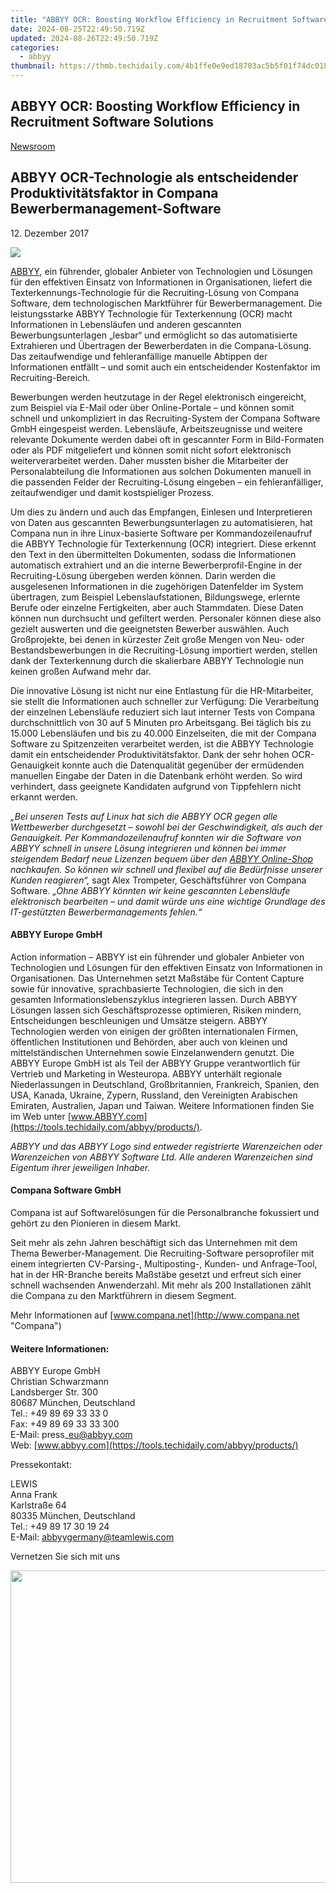 ```yaml
---
title: "ABBYY OCR: Boosting Workflow Efficiency in Recruitment Software Solutions"
date: 2024-08-25T22:49:50.719Z
updated: 2024-08-26T22:49:50.719Z
categories:
  - abbyy
thumbnail: https://thmb.techidaily.com/4b1ffe0e9ed18703ac5b5f01f74dc018a2d14974522694c6300224ce7ee050ff.jpg
---
```


## ABBYY OCR: Boosting Workflow Efficiency in Recruitment Software Solutions

[Newsroom](https://tools.techidaily.com/abbyy/products/)

## ABBYY OCR-Technologie als entscheidender Produktivitätsfaktor in Compana Bewerbermanagement-Software

12\. Dezember 2017

![](https://content.abbyy.com/-/media/project/abbyy/abbyy/branchtemplates/shutterstock_1272462163_1296-x-729.jpg?h=729&iar=0&w=1296)

[ABBYY](https://tools.techidaily.com/abbyy/products/), ein führender, globaler Anbieter von Technologien und Lösungen für den effektiven Einsatz von Informationen in Organisationen, liefert die Texterkennungs-Technologie für die Recruiting-Lösung von Compana Software, dem technologischen Marktführer für Bewerbermanagement. Die leistungsstarke ABBYY Technologie für Texterkennung (OCR) macht Informationen in Lebensläufen und anderen gescannten Bewerbungsunterlagen „lesbar“ und ermöglicht so das automatisierte Extrahieren und Übertragen der Bewerberdaten in die Compana-Lösung. Das zeitaufwendige und fehleranfällige manuelle Abtippen der Informationen entfällt – und somit auch ein entscheidender Kostenfaktor im Recruiting-Bereich.

Bewerbungen werden heutzutage in der Regel elektronisch eingereicht, zum Beispiel via E-Mail oder über Online-Portale – und können somit schnell und unkompliziert in das Recruiting-System der Compana Software GmbH eingespeist werden. Lebensläufe, Arbeitszeugnisse und weitere relevante Dokumente werden dabei oft in gescannter Form in Bild-Formaten oder als PDF mitgeliefert und können somit nicht sofort elektronisch weiterverarbeitet werden. Daher mussten bisher die Mitarbeiter der Personalabteilung die Informationen aus solchen Dokumenten manuell in die passenden Felder der Recruiting-Lösung eingeben – ein fehleranfälliger, zeitaufwendiger und damit kostspieliger Prozess.

Um dies zu ändern und auch das Empfangen, Einlesen und Interpretieren von Daten aus gescannten Bewerbungsunterlagen zu automatisieren, hat Compana nun in ihre Linux-basierte Software per Kommandozeilenaufruf die ABBYY Technologie für Texterkennung (OCR) integriert. Diese erkennt den Text in den übermittelten Dokumenten, sodass die Informationen automatisch extrahiert und an die interne Bewerberprofil-Engine in der Recruiting-Lösung übergeben werden können. Darin werden die ausgelesenen Informationen in die zugehörigen Datenfelder im System übertragen, zum Beispiel Lebenslaufstationen, Bildungswege, erlernte Berufe oder einzelne Fertigkeiten, aber auch Stammdaten. Diese Daten können nun durchsucht und gefiltert werden. Personaler können diese also gezielt auswerten und die geeignetsten Bewerber auswählen. Auch Großprojekte, bei denen in kürzester Zeit große Mengen von Neu- oder Bestandsbewerbungen in die Recruiting-Lösung importiert werden, stellen dank der Texterkennung durch die skalierbare ABBYY Technologie nun keinen großen Aufwand mehr dar.

Die innovative Lösung ist nicht nur eine Entlastung für die HR-Mitarbeiter, sie stellt die Informationen auch schneller zur Verfügung: Die Verarbeitung der einzelnen Lebensläufe reduziert sich laut interner Tests von Compana durchschnittlich von 30 auf 5 Minuten pro Arbeitsgang. Bei täglich bis zu 15.000 Lebensläufen und bis zu 40.000 Einzelseiten, die mit der Compana Software zu Spitzenzeiten verarbeitet werden, ist die ABBYY Technologie damit ein entscheidender Produktivitätsfaktor. Dank der sehr hohen OCR-Genauigkeit konnte auch die Datenqualität gegenüber der ermüdenden manuellen Eingabe der Daten in die Datenbank erhöht werden. So wird verhindert, dass geeignete Kandidaten aufgrund von Tippfehlern nicht erkannt werden.

  
_„Bei unseren Tests auf Linux hat sich die ABBYY OCR gegen alle Wettbewerber durchgesetzt – sowohl bei der Geschwindigkeit, als auch der Genauigkeit. Per Kommandozeilenaufruf konnten wir die Software von ABBYY schnell in unsere Lösung integrieren und können bei immer steigendem Bedarf neue Lizenzen bequem über den_ [_ABBYY Online-Shop_](http://www.ocr4linux.com "ABBYY OCR für Linux") _nachkaufen. So können wir schnell und flexibel auf die Bedürfnisse unserer Kunden reagieren“,_ sagt Alex Trompeter, Geschäftsführer von Compana Software. _„Ohne ABBYY könnten wir keine gescannten Lebensläufe elektronisch bearbeiten – und damit würde uns eine wichtige Grundlage des IT-gestützten Bewerbermanagements fehlen.“_

#### ABBYY Europe GmbH

Action information – ABBYY ist ein führender und globaler Anbieter von Technologien und Lösungen für den effektiven Einsatz von Informationen in Organisationen. Das Unternehmen setzt Maßstäbe für Content Capture sowie für innovative, sprachbasierte Technologien, die sich in den gesamten Informationslebenszyklus integrieren lassen. Durch ABBYY Lösungen lassen sich Geschäftsprozesse optimieren, Risiken mindern, Entscheidungen beschleunigen und Umsätze steigern. ABBYY Technologien werden von einigen der größten internationalen Firmen, öffentlichen Institutionen und Behörden, aber auch von kleinen und mittelständischen Unternehmen sowie Einzelanwendern genutzt. Die ABBYY Europe GmbH ist als Teil der ABBYY Gruppe verantwortlich für Vertrieb und Marketing in Westeuropa. ABBYY unterhält regionale Niederlassungen in Deutschland, Großbritannien, Frankreich, Spanien, den USA, Kanada, Ukraine, Zypern, Russland, den Vereinigten Arabischen Emiraten, Australien, Japan und Taiwan. Weitere Informationen finden Sie im Web unter [www.ABBYY.com](https://tools.techidaily.com/abbyy/products/).

_ABBYY und das ABBYY Logo sind entweder registrierte Warenzeichen oder Warenzeichen von ABBYY Software Ltd. Alle anderen Warenzeichen sind Eigentum ihrer jeweiligen Inhaber._ 

#### Compana Software GmbH

Compana ist auf Softwarelösungen für die Personalbranche fokussiert und gehört zu den Pionieren in diesem Markt.

Seit mehr als zehn Jahren beschäftigt sich das Unternehmen mit dem Thema Bewerber-Management. Die Recruiting-Software persoprofiler mit einem integrierten CV-Parsing-, Multiposting-, Kunden- und Anfrage-Tool, hat in der HR-Branche bereits Maßstäbe gesetzt und erfreut sich einer schnell wachsenden Anwenderzahl. Mit mehr als 200 Installationen zählt die Compana zu den Marktführern in diesem Segment.

Mehr Informationen auf [www.compana.net](http://www.compana.net "Compana")

#### Weitere Informationen:

ABBYY Europe GmbH  
Christian Schwarzmann  
Landsberger Str. 300   
80687 München, Deutschland   
Tel.: +49 89 69 33 33 0  
Fax: +49 89 69 33 33 300  
E-Mail: press\_eu@abbyy.com  
Web: [www.abbyy.com](https://tools.techidaily.com/abbyy/products/)

Pressekontakt:

LEWIS  
Anna Frank  
Karlstraße 64  
80335 München, Deutschland  
Tel.: +49 89 17 30 19 24  
E-Mail: [abbyygermany@teamlewis.com](https://tools.techidaily.com/abbyy/products/)

  
Vernetzen Sie sich mit uns

<ins class="adsbygoogle"
     style="display:block"
     data-ad-format="autorelaxed"
     data-ad-client="ca-pub-7571918770474297"
     data-ad-slot="1223367746"></ins>



<ins class="adsbygoogle"
     style="display:block"
     data-ad-client="ca-pub-7571918770474297"
     data-ad-slot="8358498916"
     data-ad-format="auto"
     data-full-width-responsive="true"></ins>

<!-- affiliate ads begin -->
<a href="https://appsumo.8odi.net/c/5597632/2087407/7443" target="_top" id="2087407"><img src="//a.impactradius-go.com/display-ad/7443-2087407" border="0" alt="" width="600" height="500"/></a><img height="0" width="0" src="https://appsumo.8odi.net/i/5597632/2087407/7443" style="position:absolute;visibility:hidden;" border="0" />
<!-- affiliate ads end -->

